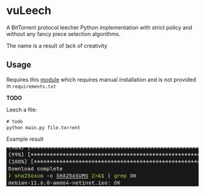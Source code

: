 # vuLeech 

A BitTorrent protocol leecher Python implementation with strict policy and without any fancy piece selection algorithms.

The name is a result of lack of creativity 

## Usage
Requires this [module](https://github.com/vugonz/bencode) which requires manual installation and is not provided in `requirements.txt`

**TODO**

Leech a file:
```shell
# todo 
python main.py file.torrent
```

Example result

![Debian iso download](./imgs/example.png)



